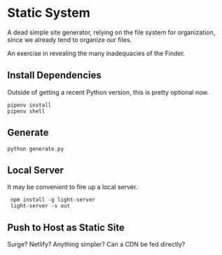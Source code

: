 # Static System

A dead simple site generator, relying on the file system for organization, since we already tend to organize our files.

An exercise in revealing the many inadequacies of the Finder.


## Install Dependencies

Outside of getting a recent Python version, this is pretty optional now.

	pipenv install
	pipenv shell

## Generate

	python generate.py


## Local Server

It may be convenient to fire up a local server.

	 npm install -g light-server 
	 light-server -s out

## Push to Host as Static Site

Surge? Netlify? Anything simpler? Can a CDN be fed directly?
